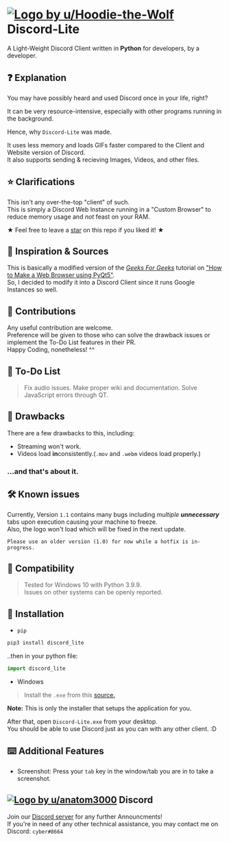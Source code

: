 # [![Logo by u/Hoodie-the-Wolf](https://i.imgur.com/D0fAK42.png)](https://www.reddit.com/user/Hoodie-the-Wolf/) Discord-Lite
A Light-Weight Discord Client written in **Python** for developers, by a developer.

## ❓ Explanation
You may have possibly heard and used Discord once in your life, right?

It can be very resource-intensive, especially with other programs running in the background.

Hence, why `Discord-Lite` was made.

It uses less memory and loads GIFs faster compared to the Client and Website version of Discord.\
It also supports sending & recieving Images, Videos, and other files.

## ⭐ Clarifications
This isn't any over-the-top "client" of such.\
This is simply a Discord Web Instance running in a "Custom Browser" to reduce memory usage and *not* feast on your RAM.

★ Feel free to leave a [star](https://i.imgur.com/P9YZMnF.gif) on this repo if you liked it! ★

## 👀 Inspiration & Sources
This is basically a modified version of the [*Geeks For Geeks*](https://www.geeksforgeeks.org/) tutorial on ["How to Make a Web Browser using PyQt5"](https://www.geeksforgeeks.org/creating-a-simple-browser-using-pyqt5/).\
So, I decided to modify it into a Discord Client since it runs Google Instances so well.

## 👋 Contributions
Any useful contribution are welcome.\
Preference will be given to those who can solve the drawback issues or implement the To-Do List features in their PR.\
Happy Coding, nonetheless! ^^

## 📃 To-Do List
> Fix audio issues.
> Make proper wiki and documentation.
> Solve JavaScript errors through QT.

## 💢 Drawbacks
There are a few drawbacks to this, including:
- Streaming won't work.
- Videos load **in**consistently.(`.mov` and `.webm` videos load properly.)


### ...and that's about it.

## 🛠️ Known issues
Currently, Version `1.1` contains many bugs including *multiple* ***unnecessary*** tabs upon execution causing your machine to freeze.\
Also, the logo won't load which will be fixed in the next update.

```Please use an older version (1.0) for now while a hotfix is in-progress.```

## 💾 Compatibility
> Tested for Windows 10 with Python 3.9.9.\
> Issues on other systems can be openly reported.

## 📎 Installation
* `pip`

```bash
pip3 install discord_lite
```

..then in your python file:

```python
import discord_lite
```

* Windows
> Install the `.exe` from this [source.](https://github.com/Sachit71/Discord-Lite/tree/main/installer)

**Note:** This is only the installer that setups the application for you.

After that, open `Discord-Lite.exe` from your desktop.\
You should be able to use Discord just as you can with any other client. :D

## ⌨️ Additional Features
* Screenshot: Press your `tab` key in the window/tab you are in to take a screenshot.

## [![Logo by u/anatom3000](https://i.imgur.com/cooZgSL.png)](https://www.reddit.com/user/anatom3000/) Discord 
Join our [Discord server](https://discord.gg/EwY2aZMn6t) for any further Announcments!\
If you're in need of any other technical assistance, you may contact me on Discord: `cyber#8664`
